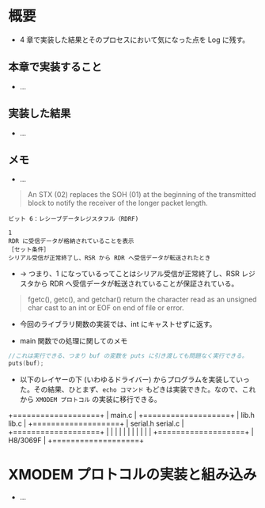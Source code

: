 # 概要

- 4 章で実装した結果とそのプロセスにおいて気になった点を Log に残す。

## 本章で実装すること

- ...

## 実装した結果

- ...

## メモ

- ...

> An STX (02) replaces the SOH (01) at the beginning of the transmitted block to notify the receiver of the longer packet length. 

```
ビット 6：レシーブデータレジスタフル（RDRF)

1
RDR に受信データが格納されていることを表示
［セット条件］
シリアル受信が正常終了し、RSR から RDR へ受信データが転送されたとき
```

- -> つまり、1 になっているってことはシリアル受信が正常終了し、RSR レジスタから RDR へ受信データが転送されていることが保証されている。

> fgetc(), getc(), and getchar() return the character read as an unsigned char cast to an int or EOF on end of file or error.

- 今回のライブラリ関数の実装では、int にキャストせずに返す。

- main 関数での処理に関してのメモ

```c
//これは実行できる、つまり buf の変数を puts に引き渡しても問題なく実行できる。
puts(buf);
```

- 以下のレイヤーの下 (いわゆるドライバー) からプログラムを実装していった。その結果、ひとまず、`echo コマンド` もどきは実装できた。なので、これから `XMODEM プロトコル` の実装に移行できる。

+===================+
|       main.c      |
+===================+
|    lib.h lib.c    |
+===================+
| serial.h serial.c |
+===================+
| | | | | | | | | | |
+===================+
|      H8/3069F     |
+===================+

# XMODEM プロトコルの実装と組み込み

- ...
